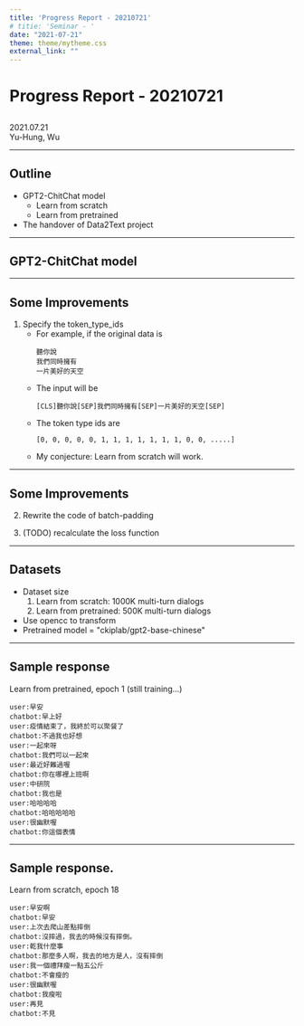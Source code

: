 ```yaml
---
title: 'Progress Report - 20210721'
# titie: 'Seminar - '
date: "2021-07-21"
theme: theme/mytheme.css
external_link: ""
---
```


# Progress Report - 20210721 <!-- .element: class="title" -->
##  <!-- .element: class="subtitle" -->

<div class="title-name">
2021.07.21 <br>
Yu-Hung, Wu
</div>

---

## Outline

- GPT2-ChitChat model
    - Learn from scratch
    - Learn from pretrained
- The handover of Data2Text project

---

## GPT2-ChitChat model  <!-- .element: class="section-title" -->

----

## Some Improvements

1. Specify the token_type_ids
    - For example, if the original data is 
        ```
        聽你說
        我們同時擁有
        一片美好的天空
        ```
    - The input will be 
        ```
        [CLS]聽你說[SEP]我們同時擁有[SEP]一片美好的天空[SEP]
        ```
    - The token type ids are
        ```
        [0, 0, 0, 0, 0, 1, 1, 1, 1, 1, 1, 1, 0, 0, .....]
        ```
    - My conjecture: Learn from scratch will work.

----

## Some Improvements

2. Rewrite the code of batch-padding

3. (TODO) recalculate the loss function

----

## Datasets

- Dataset size
    1. Learn from scratch: 1000K multi-turn dialogs
    2. Learn from pretrained: 500K multi-turn dialogs
- Use opencc to transform
- Pretrained model = "ckiplab/gpt2-base-chinese"


----

## Sample response

Learn from pretrained, epoch 1 (still training...)

```
user:早安
chatbot:早上好
user:疫情結束了，我終於可以聚餐了
chatbot:不過我也好想
user:一起來呀
chatbot:我們可以一起來
user:最近好難過喔
chatbot:你在哪裡上班啊
user:中研院           
chatbot:我也是
user:哈哈哈哈
chatbot:哈哈哈哈哈
user:很幽默喔
chatbot:你這個表情
```

----

## Sample response.

Learn from scratch, epoch 18

```
user:早安啊
chatbot:早安
user:上次去爬山差點摔倒 
chatbot:沒摔過，我去的時候沒有摔倒。
user:乾我什麼事
chatbot:那麼多人啊，我去的地方是人，沒有摔倒
user:我一個禮拜瘦一點五公斤
chatbot:不會瘦的
user:很幽默喔
chatbot:我瘦啦
user:再見
chatbot:不見
```